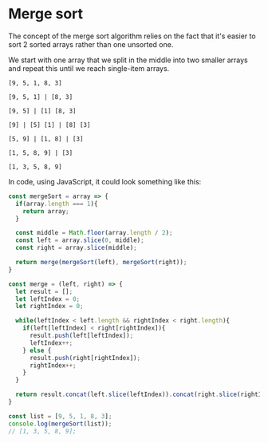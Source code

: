 # Merge sort

The concept of the merge sort algorithm relies on the fact that it's easier to sort 2 sorted arrays rather than one unsorted one.

We start with one array that we split in the middle into two smaller arrays and repeat this until we reach single-item arrays.

```
[9, 5, 1, 8, 3]

[9, 5, 1] | [8, 3]

[9, 5] | [1] [8, 3]

[9] | [5] [1] | [8] [3]

[5, 9] | [1, 8] | [3]

[1, 5, 8, 9] | [3]

[1, 3, 5, 8, 9]
```

In code, using JavaScript, it could look something like this:

```javascript
const mergeSort = array => {
  if(array.length === 1){
    return array;
  }

  const middle = Math.floor(array.length / 2);
  const left = array.slice(0, middle);
  const right = array.slice(middle);

  return merge(mergeSort(left), mergeSort(right));
}

const merge = (left, right) => {
  let result = [];
  let leftIndex = 0;
  let rightIndex = 0;

  while(leftIndex < left.length && rightIndex < right.length){
    if(left[leftIndex] < right[rightIndex]){
      result.push(left[leftIndex]);
      leftIndex++;
    } else {
      result.push(right[rightIndex]);
      rightIndex++;
    }
  }

  return result.concat(left.slice(leftIndex)).concat(right.slice(rightIndex))
}

const list = [9, 5, 1, 8, 3];
console.log(mergeSort(list));
// [1, 3, 5, 8, 9];
```
